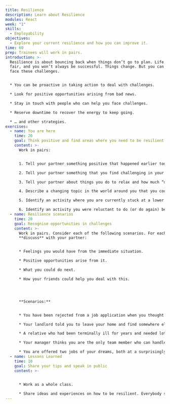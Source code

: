 ```yaml
---
title: Resilience
description: Learn about Resilience
modules: React
week: "1"
skills:
  - Employability
objectives:
  - Explore your current resilience and how you can improve it.
time: 60
prep: Trainees will work in pairs.
introduction: >-
  Resilience is about bouncing back when things don’t go to plan. Life isn’t
  fair, and you won’t always be successful. Things change. But you can learn to
  face these challenges.


  * You can be proactive in taking action to deal with challenges.

  * Look for positive opportunities arising from bad news.

  * Stay in touch with people who can help you face challenges.

  * Reserve downtime to recover the energy to keep going.

  * … and other strategies.
exercises:
  - name: You are here
    time: 20
    goal: Think positive and find areas where you need to be resilient
    content: >-
      Work in pairs:


      1. Tell your partner something positive that happened earlier today.

      2. Tell your partner something that you find challenging in your life.

      3. Tell your partner about things you do to relax and how much “downtime” you have.

      4. Describe a changing topic in the world around you that you could either ignore or pro-actively deal with.

      5. Identify an activity where you are currently stuck at a lower skill level but would need to try doing “[a new thing badly](https://www.impactinternational.com/blog/2022/09/failure-vulnerability-and-true-nature-change)” before you could move up a level. Discuss how you could deal with that.

      6. Identify an activity you were reluctant to do (or do again) because you might fail. What is the worst that could happen?
  - name: Resilience scenarios
    time: 20
    goal: Recognise opportunities in challenges
    content: >-
      Work in pairs. Consider each of the following scenarios. For each,
      **discuss** with your partner:


      * Feelings you would have from the immediate situation.

      * Positive opportunities arise from it.

      * What you could do next.

      * How your friends could help you deal with this.




      **Scenarios:**


      * You have been rejected from a job application when you thought you had an excellent chance.

      * Your landlord told you to leave your home and find somewhere else.

      * A relative who had been terminally ill for years and needed lots of care has died.

      * Your manager thinks you are the only team member who can handle some tasks and assigns too much work to you.

      * You are offered two jobs of your dreams, both at a surprisingly good salary.
  - name: Lessons Learned
    time: 10
    goal: Share your tips and speak in public
    content: >-
      

      * Work as a whole class.

      * Share ideas and experiences on how to be resilient. Everybody should speak.
---
```

